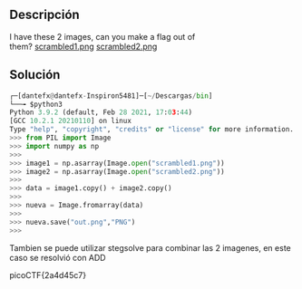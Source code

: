 ## Descripción
I have these 2 images, can you make a flag out of them? [scrambled1.png](https://mercury.picoctf.net/static/49743139fb7c10765dbf462d40987d2a/scrambled1.png) [scrambled2.png](https://mercury.picoctf.net/static/49743139fb7c10765dbf462d40987d2a/scrambled2.png)

## Solución
``` python
┌─[dantefx@dantefx-Inspiron5481]─[~/Descargas/bin]
└──╼ $python3
Python 3.9.2 (default, Feb 28 2021, 17:03:44) 
[GCC 10.2.1 20210110] on linux
Type "help", "copyright", "credits" or "license" for more information.
>>> from PIL import Image
>>> import numpy as np
>>> 
>>> image1 = np.asarray(Image.open("scrambled1.png"))
>>> image2 = np.asarray(Image.open("scrambled2.png"))
>>> 
>>> data = image1.copy() + image2.copy()
>>> 
>>> nueva = Image.fromarray(data)
>>> 
>>> nueva.save("out.png","PNG")
>>> 

```
Tambien se puede utilizar stegsolve para combinar las 2 imagenes, en este caso se resolvió con ADD

picoCTF{2a4d45c7}